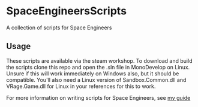 # SpaceEngineersScripts
A collection of scripts for Space Engineers

## Usage

These scripts are available via the steam workshop. To download and build the scripts clone this repo and open the .sln file in MonoDevelop on Linux. Unsure if this will work immediately on Windows also, but it should be compatible. You'll also need a Linux version of Sandbox.Common.dll and VRage.Game.dll for Linux in your references for this to work.

For more information on writing scripts for Space Engineers, see [my guide](https://fozztech.wordpress.com/2015/06/04/using-monodevelop-to-develop-scripts-in-space-engineers/)
